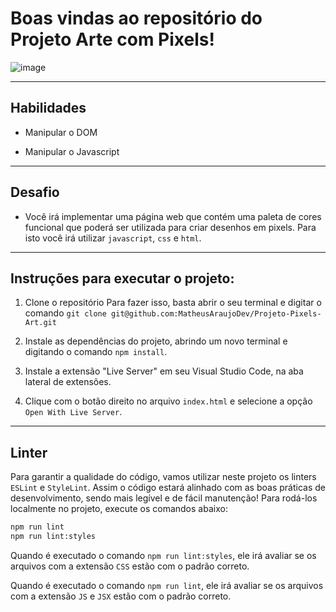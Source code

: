 # Boas vindas ao repositório do Projeto Arte com Pixels!
![image](https://user-images.githubusercontent.com/80549950/154822982-d9a9c947-7038-4abf-b158-cc48610120cd.png)

---

## Habilidades

- Manipular o DOM

- Manipular o Javascript

---

## Desafio

- Você irá implementar uma página web que contém uma paleta de cores funcional que poderá ser utilizada para criar desenhos em pixels. Para isto você irá utilizar `javascript`, `css` e `html`.

---

## Instruções para executar o projeto:


1. Clone o repositório
  Para fazer isso, basta abrir o seu terminal e digitar o comando `git clone git@github.com:MatheusAraujoDev/Projeto-Pixels-Art.git`

2. Instale as dependências do projeto, abrindo um novo terminal e digitando o comando `npm install`.

3. Instale a extensão "Live Server" em seu Visual Studio Code, na aba lateral de extensões.

4. Clique com o botão direito no arquivo `index.html` e selecione a opção `Open With Live Server`.


---
## Linter

Para garantir a qualidade do código, vamos utilizar neste projeto os linters `ESLint` e `StyleLint`.
Assim o código estará alinhado com as boas práticas de desenvolvimento, sendo mais legível
e de fácil manutenção! Para rodá-los localmente no projeto, execute os comandos abaixo:

```bash
npm run lint
npm run lint:styles
```

Quando é executado o comando `npm run lint:styles`, ele irá avaliar se os arquivos com a extensão `CSS` estão com o padrão correto.

Quando é executado o comando `npm run lint`, ele irá avaliar se os arquivos com a extensão `JS` e `JSX` estão com o padrão correto.
